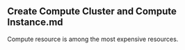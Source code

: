 ## Create Compute Cluster and Compute Instance.md

Compute resource is among the most expensive resources.
